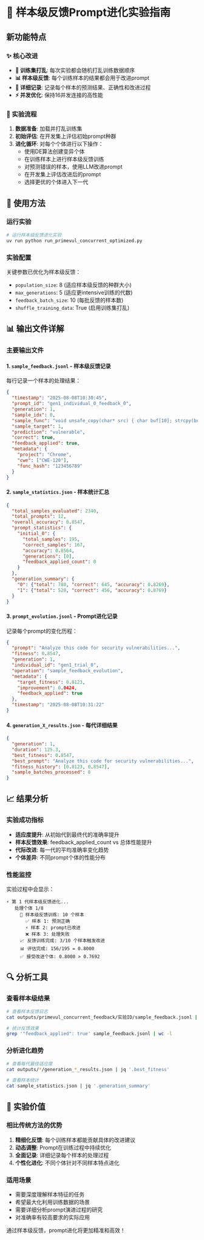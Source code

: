 # 🎯 样本级反馈Prompt进化实验指南

## 新功能特点

### ✨ 核心改进
- **🔄 训练集打乱**: 每次实验都会随机打乱训练数据顺序
- **📊 样本级反馈**: 每个训练样本的结果都会用于改进prompt
- **📝 详细记录**: 记录每个样本的预测结果、正确性和改进过程
- **⚡ 并发优化**: 保持16并发连接的高性能

### 🎨 实验流程
1. **数据准备**: 加载并打乱训练集
2. **初始评估**: 在开发集上评估初始prompt种群
3. **进化循环**: 对每个个体进行以下操作：
   - 使用DE算法创建变异个体
   - 在训练样本上进行样本级反馈训练
   - 对预测错误的样本，使用LLM改进prompt
   - 在开发集上评估改进后的prompt
   - 选择更优的个体进入下一代

## 🚀 使用方法

### 运行实验
```bash
# 运行样本级反馈进化实验
uv run python run_primevul_concurrent_optimized.py
```

### 实验配置
关键参数已优化为样本级反馈：
- `population_size`: 8 (适应样本级反馈的种群大小)
- `max_generations`: 5 (适应更intensive训练的代数)
- `feedback_batch_size`: 10 (每批反馈的样本数)
- `shuffle_training_data`: True (启用训练集打乱)

## 📊 输出文件详解

### 主要输出文件

#### 1. `sample_feedback.jsonl` - 样本级反馈记录
每行记录一个样本的处理结果：
```json
{
  "timestamp": "2025-08-08T10:30:45",
  "prompt_id": "gen1_individual_0_feedback_0", 
  "generation": 1,
  "sample_idx": 0,
  "sample_func": "void unsafe_copy(char* src) { char buf[10]; strcpy(buf, src); }",
  "sample_target": 1,
  "prediction": "vulnerable",
  "correct": true,
  "feedback_applied": true,
  "metadata": {
    "project": "Chrome",
    "cwe": ["CWE-120"],
    "func_hash": "123456789"
  }
}
```

#### 2. `sample_statistics.json` - 样本统计汇总
```json
{
  "total_samples_evaluated": 2340,
  "total_prompts": 12,
  "overall_accuracy": 0.8547,
  "prompt_statistics": {
    "initial_0": {
      "total_samples": 195,
      "correct_samples": 167,
      "accuracy": 0.8564,
      "generations": [0],
      "feedback_applied_count": 0
    }
  },
  "generation_summary": {
    "0": {"total": 780, "correct": 645, "accuracy": 0.8269},
    "1": {"total": 520, "correct": 456, "accuracy": 0.8769}
  }
}
```

#### 3. `prompt_evolution.jsonl` - Prompt进化记录
记录每个prompt的变化历程：
```json
{
  "prompt": "Analyze this code for security vulnerabilities...",
  "fitness": 0.8547,
  "generation": 1,
  "individual_id": "gen1_trial_0",
  "operation": "sample_feedback_evolution",
  "metadata": {
    "target_fitness": 0.8123,
    "improvement": 0.0424,
    "feedback_applied": true
  },
  "timestamp": "2025-08-08T10:31:22"
}
```

#### 4. `generation_X_results.json` - 每代详细结果
```json
{
  "generation": 1,
  "duration": 125.3,
  "best_fitness": 0.8547,
  "best_prompt": "Analyze this code for security vulnerabilities...",
  "fitness_history": [0.8123, 0.8547],
  "sample_batches_processed": 8
}
```

## 📈 结果分析

### 实验成功指标
- **适应度提升**: 从初始代到最终代的准确率提升
- **样本反馈效果**: feedback_applied_count vs 总体性能提升
- **代际改进**: 每一代的平均准确率变化趋势
- **个体差异**: 不同prompt个体的性能分布

### 性能监控
实验过程中会显示：
```
⚡ 第 1 代样本级反馈进化...
   处理个体 1/8
     📝 样本级反馈训练: 10 个样本
       ✅ 样本 1: 预测正确
       ⚡ 样本 2: prompt已改进
       ❌ 样本 3: 处理失败
     📈 反馈训练完成: 3/10 个样本触发改进
     📊 评估完成: 156/195 = 0.8000
     ✅ 接受改进个体: 0.8000 > 0.7692
```

## 🔍 分析工具

### 查看样本级结果
```bash
# 查看样本反馈日志
cat outputs/primevul_concurrent_feedback/实验ID/sample_feedback.jsonl | jq .

# 统计反馈效果
grep '"feedback_applied": true' sample_feedback.jsonl | wc -l
```

### 分析进化趋势
```bash
# 查看每代最佳适应度
cat outputs/*/generation_*_results.json | jq '.best_fitness'

# 查看样本统计
cat sample_statistics.json | jq '.generation_summary'
```

## 🎯 实验价值

### 相比传统方法的优势
1. **精细化反馈**: 每个训练样本都能贡献具体的改进建议
2. **动态调整**: Prompt在训练过程中持续优化
3. **全面记录**: 详细记录每个样本的处理过程
4. **个性化进化**: 不同个体针对不同样本特点进化

### 适用场景
- 需要深度理解样本特征的任务
- 希望最大化利用训练数据的场景  
- 需要详细分析prompt演进过程的研究
- 对准确率有较高要求的实际应用

通过样本级反馈，prompt进化将更加精准和高效！